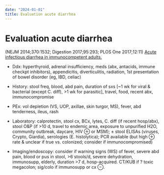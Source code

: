 ```yaml
---
date: "2024-01-01"
title: Evaluation acute diarrhea
---
```


# Evaluation acute diarrhea

(NEJM 2014;370:1532; Digestion 2017;95:293; PLOS One 2017;12:11)
[Acute infectious diarrhea in immunocompetent adults.](https://www.ncbi.nlm.nih.gov/pubmed/24738670)

* Ddx: hyperthyroid, adrenal insufficiency, meds (abx, antacids, immune checkpt inhibitors), appendicitis, diverticulitis, radiation, 1st presentation of bowel disorder (eg, IBD, celiac)

* History: stool freq, blood, abd pain, duration of sxs [~1 wk for viral & bacterial (except C. diff), >1 wk for parasitic], travel, food, recent abx, immunocompromise

* PEx: vol depletion (VS, UOP, axillae, skin turgor, MS), fever, abd tenderness, ileus, rash

* Laboratory: calprotectin, stool cx, BCx, lytes, C. diff (if recent hosp/abx), stool O&P (if >10 d, travel to endemic area, exposure to unpurified H2O, community outbreak, daycare, HIV ⊕ or MSM); ± stool ELISAs (viruses, Crypto, Giardia), serologies (E. histolytica); PCR available (but high ⊕ rate & unclear if true vs. colonized; consider if immunocompromised)

* Imaging/endoscopy: consider if warning signs (WS) of fever, severe abd pain, blood or pus in stool, >6 stools/d, severe dehydration, immunosupp, elderly, duration >7 d, hosp-acquired. CT/KUB if ? toxic megacolon; sig/colo if immunosupp or cx ⊖.

